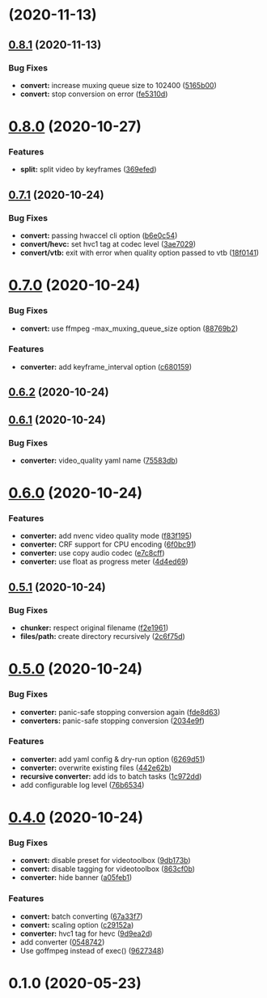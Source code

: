 # [](https://github.com/wailorman/fftb/compare/v0.8.1...v) (2020-11-13)



## [0.8.1](https://github.com/wailorman/fftb/compare/v0.8.0...v0.8.1) (2020-11-13)


### Bug Fixes

* **convert:** increase muxing queue size to 102400 ([5165b00](https://github.com/wailorman/fftb/commit/5165b00525b69508c3b3919b55afc4a455dc5bec))
* **convert:** stop conversion on error ([fe5310d](https://github.com/wailorman/fftb/commit/fe5310d5996d23b7a47374a5c0ce46ef99d275f2))



# [0.8.0](https://github.com/wailorman/fftb/compare/v0.7.1...v0.8.0) (2020-10-27)


### Features

* **split:** split video by keyframes ([369efed](https://github.com/wailorman/fftb/commit/369efed37e2bfc7c98fb9bfc3479043dc9737286))



## [0.7.1](https://github.com/wailorman/fftb/compare/v0.7.0...v0.7.1) (2020-10-24)


### Bug Fixes

* **convert:** passing hwaccel cli option ([b6e0c54](https://github.com/wailorman/fftb/commit/b6e0c540116b1a077e5133ec980bfcd1382c2a32))
* **convert/hevc:** set hvc1 tag at codec level ([3ae7029](https://github.com/wailorman/fftb/commit/3ae70293d979b5a52a28fad6adf6e73633b05620))
* **convert/vtb:** exit with error when quality option passed to vtb ([18f0141](https://github.com/wailorman/fftb/commit/18f01419e047d509f392caff203af8c14bec7e3b))



# [0.7.0](https://github.com/wailorman/fftb/compare/v0.6.2...v0.7.0) (2020-10-24)


### Bug Fixes

* **convert:** use ffmpeg -max_muxing_queue_size option ([88769b2](https://github.com/wailorman/fftb/commit/88769b2b34a4540dbbafe84915e163c55aa318e3))


### Features

* **converter:** add keyframe_interval option ([c680159](https://github.com/wailorman/fftb/commit/c68015966544892a244e92f5ddf13f9a7cc34397))



## [0.6.2](https://github.com/wailorman/fftb/compare/v0.6.1...v0.6.2) (2020-10-24)



## [0.6.1](https://github.com/wailorman/fftb/compare/v0.6.0...v0.6.1) (2020-10-24)


### Bug Fixes

* **converter:** video_quality yaml name ([75583db](https://github.com/wailorman/fftb/commit/75583db65192df427265a00e05acb0a8b80d3a30))



# [0.6.0](https://github.com/wailorman/fftb/compare/v0.5.1...v0.6.0) (2020-10-24)


### Features

* **converter:** add nvenc video quality mode ([f83f195](https://github.com/wailorman/fftb/commit/f83f195942ce193b159b06f3fb1af0c8b715ba24))
* **converter:** CRF support for CPU encoding ([6f0bc91](https://github.com/wailorman/fftb/commit/6f0bc91f3df743c8dcf505a235586ee603e3b006))
* **converter:** use copy audio codec ([e7c8cff](https://github.com/wailorman/fftb/commit/e7c8cff768af0ce777cfc7addd75999839d05f4d))
* **converter:** use float as progress meter ([4d4ed69](https://github.com/wailorman/fftb/commit/4d4ed6955275aba141b72777780e7ac475619f81))



## [0.5.1](https://github.com/wailorman/fftb/compare/v0.5.0...v0.5.1) (2020-10-24)


### Bug Fixes

* **chunker:** respect original filename ([f2e1961](https://github.com/wailorman/fftb/commit/f2e1961f91b8827bc085d159ef203f83e4f448cb))
* **files/path:** create directory recursively ([2c6f75d](https://github.com/wailorman/fftb/commit/2c6f75d8784de37f3c291ef64a0ca12fb5206723))



# [0.5.0](https://github.com/wailorman/fftb/compare/v0.4.0...v0.5.0) (2020-10-24)


### Bug Fixes

* **converter:** panic-safe stopping conversion again ([fde8d63](https://github.com/wailorman/fftb/commit/fde8d63e04fc3ab3cbb2ea72100f700fe797d8b4))
* **converters:** panic-safe stopping conversion ([2034e9f](https://github.com/wailorman/fftb/commit/2034e9fa76eb802a0ca5d0b36e2f251f1806deba))


### Features

* **converter:** add yaml config & dry-run option ([6269d51](https://github.com/wailorman/fftb/commit/6269d519d10dc06a415348e2dd1949f994985ab3))
* **converter:** overwrite existing files ([442e62b](https://github.com/wailorman/fftb/commit/442e62bdcdd221c1eb30edd9da725f9e13d90082))
* **recursive converter:** add ids to batch tasks ([1c972dd](https://github.com/wailorman/fftb/commit/1c972dd400890a6478c66a322461f1727c09722a))
* add configurable log level ([76b6534](https://github.com/wailorman/fftb/commit/76b6534414e404fdd5860470c0e641d13aef5d53))



# [0.4.0](https://github.com/wailorman/fftb/compare/v0.1.0...v0.4.0) (2020-10-24)


### Bug Fixes

* **convert:** disable preset for videotoolbox ([9db173b](https://github.com/wailorman/fftb/commit/9db173b18df3d3bca2c5e68700154b9f4bb947cf))
* **convert:** disable tagging for videotoolbox ([863cf0b](https://github.com/wailorman/fftb/commit/863cf0b57541469b824f7c639d0d6b6cded8494e))
* **converter:** hide banner ([a05feb1](https://github.com/wailorman/fftb/commit/a05feb183d8788b5ea598e613501a72d7e83bf86))


### Features

* **convert:** batch converting ([67a33f7](https://github.com/wailorman/fftb/commit/67a33f794d0caf7fdb50a983d1bf99991a2371f3))
* **convert:** scaling option ([c29152a](https://github.com/wailorman/fftb/commit/c29152a05a7186d8ade4654dec1afa05714c862c))
* **converter:** hvc1 tag for hevc ([9d9ea2d](https://github.com/wailorman/fftb/commit/9d9ea2da69247fb0aac7a99a29b7f1744ca31889))
* add converter ([0548742](https://github.com/wailorman/fftb/commit/05487429fdcd4c329631f5d84445b60ca89e7b10))
* Use goffmpeg instead of exec() ([9627348](https://github.com/wailorman/fftb/commit/9627348ebbd11762954c24b327987101cff075f2))



# 0.1.0 (2020-05-23)



